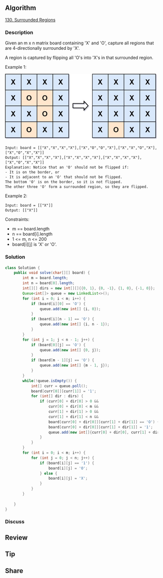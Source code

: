 ## Algorithm

[130. Surrounded Regions](https://leetcode.com/problems/surrounded-regions/)

### Description

Given an m x n matrix board containing 'X' and 'O', capture all regions that are 4-directionally surrounded by 'X'.

A region is captured by flipping all 'O's into 'X's in that surrounded region.


Example 1:

![](assets/20221020-43e2738c.png)

```
Input: board = [["X","X","X","X"],["X","O","O","X"],["X","X","O","X"],["X","O","X","X"]]
Output: [["X","X","X","X"],["X","X","X","X"],["X","X","X","X"],["X","O","X","X"]]
Explanation: Notice that an 'O' should not be flipped if:
- It is on the border, or
- It is adjacent to an 'O' that should not be flipped.
The bottom 'O' is on the border, so it is not flipped.
The other three 'O' form a surrounded region, so they are flipped.
```

Example 2:

```
Input: board = [["X"]]
Output: [["X"]]
```

Constraints:

- m == board.length
- n == board[i].length
- 1 <= m, n <= 200
- board[i][j] is 'X' or 'O'.

### Solution

```java
class Solution {
    public void solve(char[][] board) {
        int m = board.length;
        int n = board[0].length;
        int[][] dirs = new int[][]{{0, 1}, {0, -1}, {1, 0}, {-1, 0}};
        Queue<int[]> queue = new LinkedList<>();
        for (int i = 0; i < m; i++) {
            if (board[i][0] == 'O') {
                queue.add(new int[] {i, 0});
            }
            if (board[i][n - 1] == 'O') {
                queue.add(new int[] {i, n - 1});
            }
        }
        for (int j = 1; j < n - 1; j++) {
            if (board[0][j] == 'O') {
                queue.add(new int[] {0, j});
            }
            if (board[m - 1][j] == 'O') {
                queue.add(new int[] {m - 1, j});
            }
        }
        while(!queue.isEmpty()) {
            int[] curr = queue.poll();
            board[curr[0]][curr[1]] = '1';
            for (int[] dir : dirs) {
                if (curr[0] + dir[0] > 0 &&
                    curr[0] + dir[0] < m &&
                    curr[1] + dir[1] > 0 &&
                    curr[1] + dir[1] < n &&
                    board[curr[0] + dir[0]][curr[1] + dir[1]] == 'O') {
                    board[curr[0] + dir[0]][curr[1] + dir[1]] = '1';
                    queue.add(new int[]{curr[0] + dir[0], curr[1] + dir[1]});
                }
            }
        }
        for (int i = 0; i < m; i++) {
            for (int j = 0; j < n; j++) {
                if (board[i][j] == '1') {
                    board[i][j] = 'O';
                } else {
                    board[i][j] = 'X';
                }
            }
        }

    }
}
```

### Discuss

## Review


## Tip


## Share
